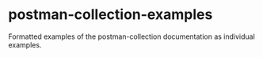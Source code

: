 # postman-collection-examples
Formatted examples of the postman-collection documentation as individual examples.
